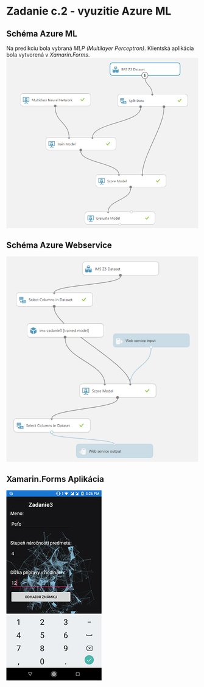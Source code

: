 # Zadanie c.2 - vyuzitie Azure ML
## Schéma Azure ML
Na predikciu bola vybraná *MLP (Multilayer Perceptron)*. Klientská aplikácia bola vytvorená v *Xamarin.Forms*.
![Azure ML](doc/nerual_scheme.jpg)

## Schéma Azure Webservice
![Azure Webservice](doc/web_service.jpg)

## Xamarin.Forms Aplikácia
![Xamarin.Forms Aplikácia](doc/xamarin_app.png) 
